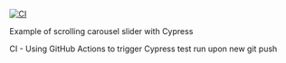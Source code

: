 [![CI](https://github.com/jeanljh/cy-carouselslider/actions/workflows/main.yml/badge.svg)](https://github.com/jeanljh/cy-carouselslider/actions/workflows/main.yml)

Example of scrolling carousel slider with Cypress

CI - Using GitHub Actions to trigger Cypress test run upon new git push
